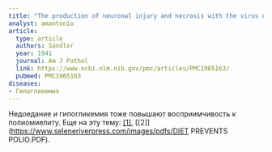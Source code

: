 ```yaml
---
title: "The production of neuronal injury and necrosis with the virus of poliomyelitis in rabbits during insulin hypoglycemia"
analyst: amantonio
article:
  type: article
  authors: Sandler
  year: 1941
  journal: Am J Pathol
  link: https://www.ncbi.nlm.nih.gov/pmc/articles/PMC1965163/
  pubmed: PMC1965163
diseases:
- Гипогликемия
---
```


Недоедание и гипогликемия тоже повышают восприимчивость к полиомиелиту. Еще на эту тему: [[1]](https://jamanetwork.com/journals/jamapediatrics/article-abstract/1177154), [[2]](https://www.seleneriverpress.com/images/pdfs/DIET PREVENTS POLIO.PDF).
